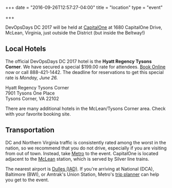 +++
date = "2016-09-26T12:57:27-04:00"
title = "location"
type = "event"

+++

DevOpsDays DC 2017 will be held at
[CapitalOne](https://www.capitalone.com/) at 1680 CapitalOne Drive, McLean,
Virginia, just outside the District (but inside the Beltway!)

## Local Hotels

The official DevOpsDays DC 2017 hotel is the
**Hyatt Regency Tysons Corner**. We have secured a special $199.00 rate
for attendees. [Book Online](https://aws.passkey.com/go/dctechcommunitychampions)
now or call 888-421-1442. The deadline for reservations to get this
special rate is _Monday, June 26._

Hyatt Regency Tysons Corner<br>
7901 Tysons One Place<br>
Tysons Corner, VA 22102

There are many additional hotels in the McLean/Tysons Corner area. Check
with your favorite booking site.

## Transportation

DC and Northern Virginia traffic is consistently rated among the worst in the
nation, so we recommend that you do not drive, especially if you are visiting
from out of town. Instead, take [Metro](https://www.wmata.com/) to the event.
CapitalOne is located adjacent to the
[McLean](https://www.wmata.com/rider-guide/stations/mclean.cfm) station, which
is served by Silver line trains.

The nearest airport is [Dulles
(IAD)](http://www.flydulles.com/iad/dulles-international-airport).
If you're arriving at National (DCA), Baltimore (BWI), or Amtrak's Union Station,
Metro's [trip planner](https://www.wmata.com/schedules/trip-planner/)
can help you get to the event.

<!-- {{< event_map >}} -->

